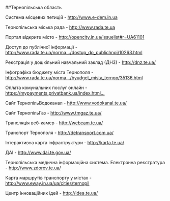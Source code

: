 ##Тернопільська область

Система місцевих петицій - http://www.e-dem.in.ua

Тернопільська міська рада - http://www.rada.te.ua
 
Портал відкрите місто - http://opencity.in.ua/issuelist#r=UA61101

Доступ до публічної інформації - http://www.rada.te.ua/norma…/dostup_do_publichnoi/10263.html

Реєстрація у дошкільний навчальний заклад (ДНЗ) - http://dnz.te.ua/

Інфографіка бюджету міста Тернополя - http://www.rada.te.ua/norma…/byudget_mista_ternop/35136.html

Оплата комунальних послуг онлайн - https://mypayments.privatbank.ua/index.html…  

Cайт ТернопільВодоканал - http://www.vodokanal.te.ua/  

Cайт ТернопільГаз - http://www.tmgaz.te.ua/  

Трансляція веб-камер - http://webcam.te.ua/  

Транспорт Тернополя - http://detransport.com.ua/  

Інтерактивна карта інфраструктури - http://karta.te.ua/  

ДАІ - http://www.dai.te.gov.ua/  

Тернопільська медична інформаційна система. Електронна реєстратура - http://www.zdorov.te.ua/  

Карта маршрутів транспорту у містах - http://www.eway.in.ua/ua/cities/ternopil  

Центр інноваційних ідей - http://idea.te.ua/  
